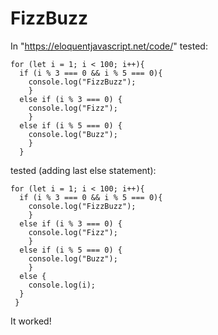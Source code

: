 # FizzBuzz
In "https://eloquentjavascript.net/code/" tested:

```
for (let i = 1; i < 100; i++){
  if (i % 3 === 0 && i % 5 === 0){
    console.log("FizzBuzz");
    }
  else if (i % 3 === 0) {
    console.log("Fizz");
    }
  else if (i % 5 === 0) {
    console.log("Buzz");
    }
  }
```

tested (adding last else statement):

```
for (let i = 1; i < 100; i++){
  if (i % 3 === 0 && i % 5 === 0){
    console.log("FizzBuzz");
    }
  else if (i % 3 === 0) {
    console.log("Fizz");
    }
  else if (i % 5 === 0) {
    console.log("Buzz");
    }
  else {
    console.log(i);
  }
 }
```

It worked!